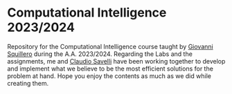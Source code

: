 # Computational Intelligence 2023/2024

Repository for the Computational Intelligence course taught by [Giovanni Squillero](https://github.com/squillero) during the A.A. 2023/2024. Regarding the Labs and the assignments, me and [Claudio Savelli](https://github.com/ClaudioSavelli) have been working together to develop and implement what we believe to be the most efficient solutions for the problem at hand. Hope you enjoy the contents as much as we did while creating them.
